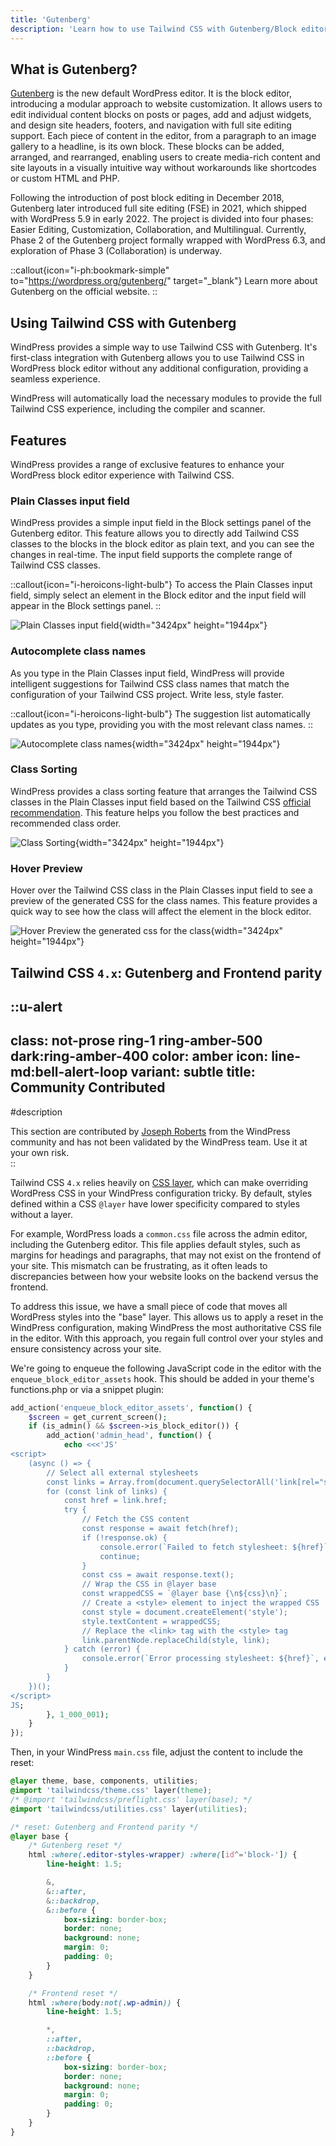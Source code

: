 ```yaml
---
title: 'Gutenberg'
description: 'Learn how to use Tailwind CSS with Gutenberg/Block editor in WordPress.'
---
```


## What is Gutenberg?

[Gutenberg](https://wordpress.org/gutenberg/) is the new default WordPress editor. It is the block editor, introducing a modular approach to website customization. It allows users to edit individual content blocks on posts or pages, add and adjust widgets, and design site headers, footers, and navigation with full site editing support. Each piece of content in the editor, from a paragraph to an image gallery to a headline, is its own block. These blocks can be added, arranged, and rearranged, enabling users to create media-rich content and site layouts in a visually intuitive way without workarounds like shortcodes or custom HTML and PHP.

Following the introduction of post block editing in December 2018, Gutenberg later introduced full site editing (FSE) in 2021, which shipped with WordPress 5.9 in early 2022. The project is divided into four phases: Easier Editing, Customization, Collaboration, and Multilingual. Currently, Phase 2 of the Gutenberg project formally wrapped with WordPress 6.3, and exploration of Phase 3 (Collaboration) is underway.

::callout{icon="i-ph:bookmark-simple" to="https://wordpress.org/gutenberg/" target="_blank"}
Learn more about Gutenberg on the official website.
::

## Using Tailwind CSS with Gutenberg

WindPress provides a simple way to use Tailwind CSS with Gutenberg. It's first-class integration with Gutenberg allows you to use Tailwind CSS in WordPress block editor without any additional configuration, providing a seamless experience.

WindPress will automatically load the necessary modules to provide the full Tailwind CSS experience, including the compiler and scanner.

## Features

WindPress provides a range of exclusive features to enhance your WordPress block editor experience with Tailwind CSS.


### Plain Classes input field

WindPress provides a simple input field in the Block settings panel of the Gutenberg editor. This feature allows you to directly add Tailwind CSS classes to the blocks in the block editor as plain text, and you can see the changes in real-time. The input field supports the complete range of Tailwind CSS classes.

::callout{icon="i-heroicons-light-bulb"}
To access the Plain Classes input field, simply select an element in the Block editor and the input field will appear in the Block settings panel.
::

![Plain Classes input field](/img/content/docs/integrations/gutenberg/screenshot-1.png){width="3424px" height="1944px"}

### Autocomplete class names

As you type in the Plain Classes input field, WindPress will provide intelligent suggestions for Tailwind CSS class names that match the configuration of your Tailwind CSS project. Write less, style faster.

::callout{icon="i-heroicons-light-bulb"}
The suggestion list automatically updates as you type, providing you with the most relevant class names.
::

![Autocomplete class names](/img/content/docs/integrations/gutenberg/screenshot-2.png){width="3424px" height="1944px"}

### Class Sorting

WindPress provides a class sorting feature that arranges the Tailwind CSS classes in the Plain Classes input field based on the Tailwind CSS [official recommendation](https://tailwindcss.com/blog/automatic-class-sorting-with-prettier). This feature helps you follow the best practices and recommended class order.

![Class Sorting](/img/content/docs/integrations/gutenberg/screenshot-3.png){width="3424px" height="1944px"}

### Hover Preview

Hover over the Tailwind CSS class in the Plain Classes input field to see a preview of the generated CSS for the class names. This feature provides a quick way to see how the class will affect the element in the block editor.

![Hover Preview the generated css for the class](/img/content/docs/integrations/gutenberg/screenshot-4.png){width="3424px" height="1944px"}

## Tailwind CSS `4.x`: Gutenberg and Frontend parity

::u-alert
---
class: not-prose ring-1 ring-amber-500 dark:ring-amber-400
color: amber
icon: line-md:bell-alert-loop
variant: subtle
title: Community Contributed
---
#description
<div class="leading-6">
This section are contributed by <a href="https://www.facebook.com/groups/1142662969627943/posts/1741469063080661" target="_blank" class="underline">Joseph Roberts</a> from the WindPress community and has not been validated by the WindPress team. Use it at your own risk.
</div>
::

Tailwind CSS `4.x` relies heavily on [CSS layer](https://developer.mozilla.org/en-US/docs/Web/CSS/@layer), which can make overriding WordPress CSS in your WindPress configuration tricky. By default, styles defined within a CSS `@layer` have lower specificity compared to styles without a layer.

For example, WordPress loads a `common.css` file across the admin editor, including the Gutenberg editor. This file applies default styles, such as margins for headings and paragraphs, that may not exist on the frontend of your site. This mismatch can be frustrating, as it often leads to discrepancies between how your website looks on the backend versus the frontend.

To address this issue, we have a small piece of code that moves all WordPress styles into the "base" layer. This allows us to apply a reset in the WindPress configuration, making WindPress the most authoritative CSS file in the editor. With this approach, you regain full control over your styles and ensure consistency across your site.

We're going to enqueue the following JavaScript code in the editor with the `enqueue_block_editor_assets` hook. This should be added in your theme's functions.php or via a snippet plugin: 

```php
add_action('enqueue_block_editor_assets', function() {
    $screen = get_current_screen();
    if (is_admin() && $screen->is_block_editor()) {
        add_action('admin_head', function() {
            echo <<<'JS'
<script>
    (async () => {
        // Select all external stylesheets
        const links = Array.from(document.querySelectorAll('link[rel="stylesheet"]'));
        for (const link of links) {
            const href = link.href;
            try {
                // Fetch the CSS content
                const response = await fetch(href);
                if (!response.ok) {
                    console.error(`Failed to fetch stylesheet: ${href}`);
                    continue;
                }
                const css = await response.text();
                // Wrap the CSS in @layer base
                const wrappedCSS = `@layer base {\n${css}\n}`;
                // Create a <style> element to inject the wrapped CSS
                const style = document.createElement('style');
                style.textContent = wrappedCSS;
                // Replace the <link> tag with the <style> tag
                link.parentNode.replaceChild(style, link);
            } catch (error) {
                console.error(`Error processing stylesheet: ${href}`, error);
            }
        }
    })();
</script>
JS;
        }, 1_000_001);
    }
});

```

Then, in your WindPress `main.css` file, adjust the content to include the reset:

```css [main.css]
@layer theme, base, components, utilities;
@import 'tailwindcss/theme.css' layer(theme);
/* @import 'tailwindcss/preflight.css' layer(base); */
@import 'tailwindcss/utilities.css' layer(utilities);

/* reset: Gutenberg and Frontend parity */
@layer base {
    /* Gutenberg reset */
    html :where(.editor-styles-wrapper) :where([id^='block-']) {
        line-height: 1.5;

        &,
        &::after,
        &::backdrop,
        &::before {
            box-sizing: border-box;
            border: none;
            background: none;
            margin: 0;
            padding: 0;
        }
    }

    /* Frontend reset */
    html :where(body:not(.wp-admin)) {
        line-height: 1.5;

        *,
        ::after,
        ::backdrop,
        ::before {
            box-sizing: border-box;
            border: none;
            background: none;
            margin: 0;
            padding: 0;
        }
    }
}
```
